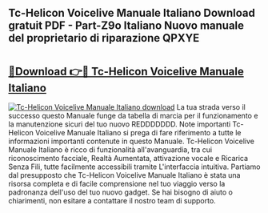 ## Tc-Helicon Voicelive Manuale Italiano Download gratuit PDF - Part-Z9o Italiano Nuovo manuale del proprietario di riparazione QPXYE

# <h2><a href="http://df95u9.blite.top/?on=Tc-Helicon+Voicelive+Manuale+Italiano">🔗Download 👉🔴 Tc-Helicon Voicelive Manuale Italiano</a></h2>

[![Tc-Helicon Voicelive Manuale Italiano download](https://i.imgur.com/lujVjoI.png)](http://df95u9.blite.top/?on=Tc-Helicon+Voicelive+Manuale+Italiano)
La tua strada verso il successo questo Manuale funge da tabella di marcia per il funzionamento e la manutenzione sicuri del tuo nuovo REDDDDDDD. Note importanti Tc-Helicon Voicelive Manuale Italiano si prega di fare riferimento a tutte le informazioni importanti contenute in questo Manuale. Tc-Helicon Voicelive Manuale Italiano è ricco di funzionalità all'avanguardia, tra cui riconoscimento facciale, Realtà Aumentata, attivazione vocale e Ricarica Senza Fili, tutte facilmente accessibili tramite L'interfaccia intuitiva. Partiamo dal presupposto che Tc-Helicon Voicelive Manuale Italiano è stata una risorsa completa e di facile comprensione nel tuo viaggio verso la padronanza dell'uso del tuo nuovo gadget. Se hai bisogno di aiuto o chiarimenti, non esitare a contattare il nostro team di supporto.
